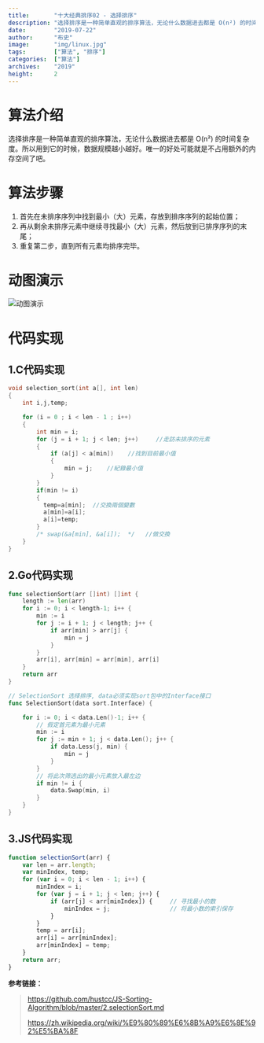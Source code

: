```yaml
---
title:       "十大经典排序02 - 选择排序"
description: "选择排序是一种简单直观的排序算法，无论什么数据进去都是 O(n²) 的时间复杂度"
date:        "2019-07-22"
author:      "布史"
image:       "img/linux.jpg"
tags:        ["算法", "排序"]
categories:  ["算法"]
archives:    "2019"
height:      2
---
```


# 算法介绍

选择排序是一种简单直观的排序算法，无论什么数据进去都是 O(n²) 的时间复杂度。所以用到它的时候，数据规模越小越好。唯一的好处可能就是不占用额外的内存空间了吧。


# 算法步骤

1. 首先在未排序序列中找到最小（大）元素，存放到排序序列的起始位置；
2. 再从剩余未排序元素中继续寻找最小（大）元素，然后放到已排序序列的末尾；
3. 重复第二步，直到所有元素均排序完毕。


# 动图演示

![动图演示](/img/post/algorithm/selectionSort.gif)

# 代码实现

## 1.C代码实现
```c++
void selection_sort(int a[], int len) 
{
    int i,j,temp;

	for (i = 0 ; i < len - 1 ; i++) 
    {
		int min = i;
		for (j = i + 1; j < len; j++)     //走訪未排序的元素
		{
			if (a[j] < a[min])    //找到目前最小值
			{
				min = j;    //紀錄最小值
			}
		}
		if(min != i)
		{
		  temp=a[min];  //交換兩個變數
		  a[min]=a[i];
		  a[i]=temp;
		}
	   	/* swap(&a[min], &a[i]);  */   //做交換
	}
}
```

## 2.Go代码实现
```go
func selectionSort(arr []int) []int {
	length := len(arr)
	for i := 0; i < length-1; i++ {
		min := i
		for j := i + 1; j < length; j++ {
			if arr[min] > arr[j] {
				min = j
			}
		}
		arr[i], arr[min] = arr[min], arr[i]
	}
	return arr
}
```
```go
// SelectionSort 选择排序, data必须实现sort包中的Interface接口
func SelectionSort(data sort.Interface) {

	for i := 0; i < data.Len()-1; i++ {
		// 假定首元素为最小元素
		min := i
		for j := min + 1; j < data.Len(); j++ {
			if data.Less(j, min) {
				min = j
			}
		}
		// 将此次筛选出的最小元素放入最左边
    	if min != i {
    		data.Swap(min, i)
    	}
	}
}
```

## 3.JS代码实现
```js
function selectionSort(arr) {
    var len = arr.length;
    var minIndex, temp;
    for (var i = 0; i < len - 1; i++) {
        minIndex = i;
        for (var j = i + 1; j < len; j++) {
            if (arr[j] < arr[minIndex]) {     // 寻找最小的数
                minIndex = j;                 // 将最小数的索引保存
            }
        }
        temp = arr[i];
        arr[i] = arr[minIndex];
        arr[minIndex] = temp;
    }
    return arr;
}
```


**参考链接：**
> https://github.com/hustcc/JS-Sorting-Algorithm/blob/master/2.selectionSort.md
>
> https://zh.wikipedia.org/wiki/%E9%80%89%E6%8B%A9%E6%8E%92%E5%BA%8F
